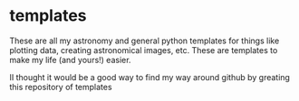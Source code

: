# templates
These are all my astronomy and general python templates for things like plotting data, creating astronomical images, etc. 
These are templates to make my life (and yours!) easier. 

II thought it would be a good way to find my way around github by greating this repository of templates
